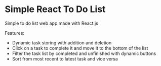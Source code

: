 # Simple React To Do List

Simple to do list web app made with React.js

Features:
- Dynamic task storing with addition and deletion
- Click on a task to complete it and move it to the bottom of the list
- Filter the task list by completed and unfinished with dynamic buttons
- Sort from most recent to latest task and vice versa